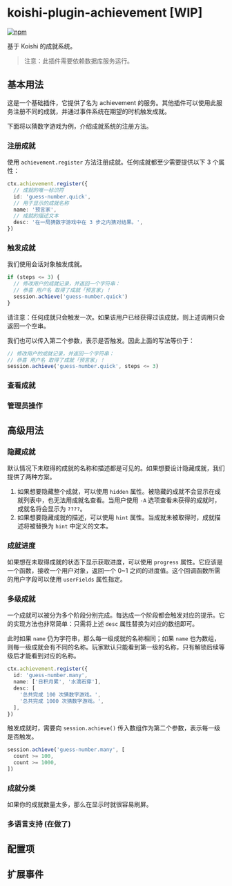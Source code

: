# koishi-plugin-achievement [WIP]
 
[![npm](https://img.shields.io/npm/v/koishi-plugin-achievement?style=flat-square)](https://www.npmjs.com/package/koishi-plugin-achievement)

基于 Koishi 的成就系统。

> 注意：此插件需要依赖数据库服务运行。

## 基本用法

这是一个基础插件，它提供了名为 achievement 的服务。其他插件可以使用此服务注册不同的成就，并通过事件系统在期望的时机触发成就。

下面将以猜数字游戏为例，介绍成就系统的注册方法。

### 注册成就

使用 `achievement.register` 方法注册成就。任何成就都至少需要提供以下 3 个属性：

```ts
ctx.achievement.register({
  // 成就的唯一标识符
  id: 'guess-number.quick',
  // 用于显示的成就名称
  name: '预言家',
  // 成就的描述文本
  desc: '在一局猜数字游戏中在 3 步之内猜对结果。',
})
```

### 触发成就

我们使用会话对象触发成就。

```ts
if (steps <= 3) {
  // 修改用户的成就记录，并返回一个字符串：
  // 恭喜 用户名 取得了成就「预言家」！
  session.achieve('guess-number.quick')
}
```

请注意：任何成就只会触发一次。如果该用户已经获得过该成就，则上述调用只会返回一个空串。

我们也可以传入第二个参数，表示是否触发。因此上面的写法等价于：

```ts
// 修改用户的成就记录，并返回一个字符串：
// 恭喜 用户名 取得了成就「预言家」！
session.achieve('guess-number.quick', steps <= 3)
```

### 查看成就

### 管理员操作

## 高级用法

### 隐藏成就

默认情况下未取得的成就的名称和描述都是可见的。如果想要设计隐藏成就，我们提供了两种方案。

1. 如果想要隐藏整个成就，可以使用 `hidden` 属性。被隐藏的成就不会显示在成就列表中，也无法用成就名查看。当用户使用 `-A` 选项查看未获得的成就时，成就名将会显示为 `????`。
2. 如果想要隐藏成就的描述，可以使用 `hint` 属性。当成就未被取得时，成就描述将被替换为 `hint` 中定义的文本。

### 成就进度

如果想在未取得成就的状态下显示获取进度，可以使用 `progress` 属性。它应该是一个函数，接收一个用户对象，返回一个 0~1 之间的进度值。这个回调函数所需的用户字段可以使用 `userFields` 属性指定。

### 多级成就

一个成就可以被分为多个阶段分别完成。每达成一个阶段都会触发对应的提示。它的实现方法也非常简单：只需将上述 `desc` 属性替换为对应的数组即可。

此时如果 `name` 仍为字符串，那么每一级成就的名称相同；如果 `name` 也为数组，则每一级成就会有不同的名称。玩家默认只能看到第一级的名称，只有解锁后续等级后才能看到对应的名称。

```ts
ctx.achievement.register({
  id: 'guess-number.many',
  name: ['日积月累', '水滴石穿'],
  desc: [
    '总共完成 100 次猜数字游戏。',
    '总共完成 1000 次猜数字游戏。',
  ],
})
```

触发成就时，需要向 `session.achieve()` 传入数组作为第二个参数，表示每一级是否触发。

```ts
session.achieve('guess-number.many', [
  count >= 100,
  count >= 1000,
])
```

### 成就分类

如果你的成就数量太多，那么在显示时就很容易刷屏。

### 多语言支持 (在做了)

## 配置项

## 扩展事件
